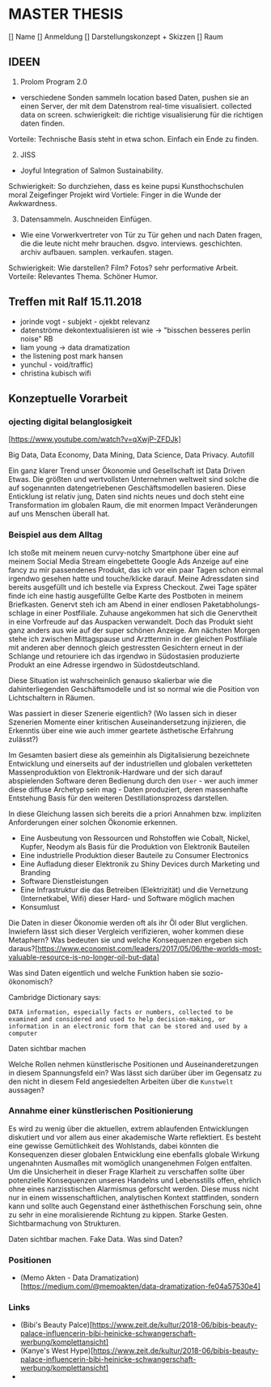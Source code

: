 # MASTER THESIS

[] Name
[] Anmeldung
[] Darstellungskonzept + Skizzen
[] Raum

## IDEEN 

1. Prolom Program 2.0

* verschiedene Sonden sammeln location based Daten, pushen sie an einen Server, der mit dem Datenstrom real-time visualisiert. collected data on screen. schwierigkeit: die richtige visualisierung für die richtigen daten finden.

Vorteile: Technische Basis steht in etwa schon. Einfach ein Ende zu finden.

2. JISS

* Joyful Integration of Salmon Sustainability. 

Schwierigkeit: So durchziehen, dass es keine pupsi Kunsthochschulen moral Zeigefinger Projekt wird
Vortiele: Finger in die Wunde der Awkwardness.
    
3. Datensammeln. Auschneiden Einfügen.

* Wie eine Vorwerkvertreter von Tür zu Tür gehen und nach Daten fragen, die die leute nicht mehr brauchen. dsgvo. interviews. geschichten. archiv aufbauen. samplen. verkaufen. stagen.

Schwierigkeit: Wie darstellen? Film? Fotos? sehr performative Arbeit.
Vorteile: Relevantes Thema. Schöner Humor.

## Treffen mit Ralf 15.11.2018

* jorinde vogt - subjekt - ojekbt relevanz
* datenströme dekontextualisieren ist wie -> "bisschen besseres perlin noise" RB
* liam young -> data dramatization
* the listening post mark hansen
* yunchul - void/traffic)
* christina kubisch wifi

## Konzeptuelle Vorarbeit

### ojecting digital belanglosigkeit

[https://www.youtube.com/watch?v=qXwjP-ZFDJk]

Big Data, Data Economy, Data Mining, Data Science, Data Privacy. 
Autofill

Ein ganz klarer Trend unser Ökonomie und Gesellschaft ist Data Driven Etwas. Die größten und wertvollsten Unternehmen weltweit sind solche die auf sogenannten datengetriebenen Geschäftsmodellen basieren. Diese Enticklung ist relativ jung, Daten sind nichts neues und doch steht eine Transformation im globalen Raum, die mit enormen Impact Veränderungen auf uns Menschen überall hat.

### Beispiel aus dem Alltag

Ich stoße mit meinem neuen curvy-notchy Smartphone über eine auf meinem Social Media Stream eingebettete Google Ads Anzeige auf eine fancy zu mir passendenes Produkt, das ich vor ein paar Tagen schon einmal irgendwo gesehen hatte und touche/klicke darauf. Meine Adressdaten sind bereits ausgefüllt und ich bestelle via Express Checkout. Zwei Tage später finde ich eine hastig ausgefüllte Gelbe Karte des Postboten in meinem Briefkasten. Genervt steh ich am Abend in einer endlosen Paketabholungs-schlage in einer Postfiliale. Zuhause angekommen hat sich die Genervtheit in eine Vorfreude auf das Auspacken verwandelt. Doch das Produkt sieht ganz anders aus wie auf der super schönen Anzeige. Am nächsten Morgen stehe ich zwischen Mittagspause und Arzttermin in der gleichen Postfiliale mit anderen aber dennoch gleich gestressten Gesichtern erneut in der Schlange und retouriere ich das irgendwo in Südostasien produzierte Produkt an eine Adresse irgendwo in Südostdeutschland.

Diese Situation ist wahrscheinlich genauso skalierbar wie die dahinterliegenden Geschäftsmodelle und ist so normal wie die Position von Lichtschaltern in Räumen.

Was passiert in dieser Szenerie eigentlich? (Wo lassen sich in dieser Szenerien Momente einer kritischen Auseinandersetzung injizieren, die Erkenntis über eine wie auch immer geartete ästhetische Erfahrung zulässt?)

Im Gesamten basiert diese als gemeinhin als Digitalisierung bezeichnete Entwicklung und einerseits auf der industriellen und globalen verketteten Massenproduktion von Elektronik-Hardware und der sich darauf abspielenden Software deren Bedienung durch den `` User `` - wer auch immer diese diffuse Archetyp sein mag - Daten produziert, deren massenhafte Entstehung Basis für den weiteren Destillationsprozess darstellen. 

In diese Gleichung lassen sich bereits die a priori Annahmen bzw. impliziten Anforderungen einer solchen Ökonomie erkennen.

* Eine Ausbeutung von Ressourcen und Rohstoffen wie Cobalt, Nickel, Kupfer, Neodym als Basis für die Produktion von Elektronik Bauteilen
* Eine industrielle Produktion dieser Bauteile zu Consumer Electronics
* Eine Aufladung dieser Elektronik zu Shiny Devices durch Marketing und Branding
* Software Dienstleistungen
* Eine Infrastruktur die das Betreiben (Elektrizität) und die Vernetzung (Internetkabel, Wifi) dieser Hard- und Software möglich machen
* Konsumlust

Die Daten in dieser Ökonomie werden oft als ihr Öl oder Blut verglichen. Inwiefern lässt sich dieser Vergleich verifizieren, woher kommen diese Metaphern? Was bedeuten sie und welche Konsequenzen ergeben sich daraus?[https://www.economist.com/leaders/2017/05/06/the-worlds-most-valuable-resource-is-no-longer-oil-but-data]

Was sind Daten eigentlich und welche Funktion haben sie sozio-ökonomisch?

Cambridge Dictionary says:

``DATA information, especially facts or numbers, collected to be examined and considered and used to help decision-making, or information in an electronic form that can be stored and used by a computer``

Daten sichtbar machen

Welche Rollen nehmen künstlerische Positionen und Auseinanderetzungen in diesem Spannungsfeld  ein? Was lässt sich darüber über im Gegensatz zu den nicht in diesem Feld angesiedelten Arbeiten über die ``Kunstwelt`` aussagen?

### Annahme einer künstlerischen Positionierung

Es wird zu wenig über die aktuellen, extrem ablaufenden Entwicklungen diskutiert und vor allem aus einer akademische Warte reflektiert. Es besteht eine gewisse Gemütlichkeit des Wohlstands, dabei könnten die Konsequenzen dieser globalen Entwicklung eine ebenfalls globale Wirkung ungenahnten Ausmaßes mit womöglich unangenehmen Folgen entfalten. Um die Unsicherheit in dieser Frage Klarheit zu verschaffen sollte über potenzielle Konsequenzen unseres Handelns und Lebensstills offen, ehrlich ohne eines narzisstischen Alarmismus geforscht werden. Diese muss nicht nur in einem wissenschaftlichen, analytischen Kontext stattfinden, sondern kann und sollte auch Gegenstand einer ästhethischen Forschung sein, ohne zu sehr in eine moralisierende Richtung zu kippen. Starke Gesten. Sichtbarmachung von Strukturen.

Daten sichtbar machen. Fake Data.
Was sind Daten?

### Positionen

* (Memo Akten - Data Dramatization)[https://medium.com/@memoakten/data-dramatization-fe04a57530e4]

### Links

* (Bibi's Beauty Palce)[https://www.zeit.de/kultur/2018-06/bibis-beauty-palace-influencerin-bibi-heinicke-schwangerschaft-werbung/komplettansicht]
* (Kanye's West Hype)[https://www.zeit.de/kultur/2018-06/bibis-beauty-palace-influencerin-bibi-heinicke-schwangerschaft-werbung/komplettansicht]
*

